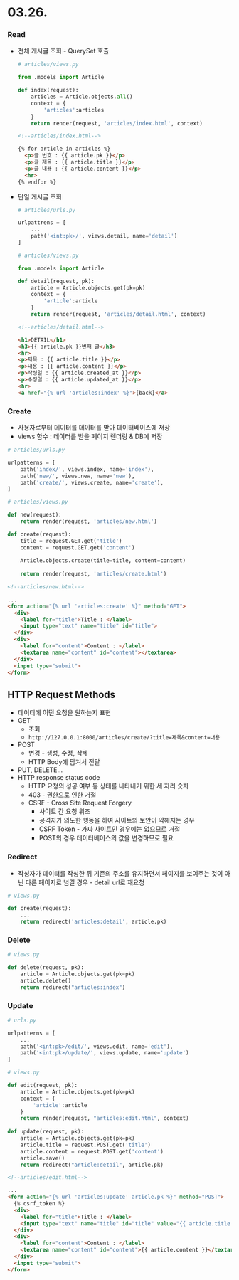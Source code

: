 # 03.26.

### Read

- 전체 게시글 조회 - QuerySet 호출
    
    ```python
    # articles/views.py
    
    from .models import Article
    
    def index(request):
        articles = Article.objects.all()
        context = {
            'articles':articles
        }
        return render(request, 'articles/index.html', context)
    ```
    
    ```html
    <!--articles/index.html-->
    
    {% for article in articles %}
      <p>글 번호 : {{ article.pk }}</p>
      <p>글 제목 : {{ article.title }}</p>
      <p>글 내용 : {{ article.content }}</p>
      <hr>
    {% endfor %}
    ```
    
- 단일 게시글 조회
    
    ```python
    # articles/urls.py
    
    urlpattrens = [
        ...
        path('<int:pk>/', views.detail, name='detail')
    ]
    ```
    
    ```python
    # articles/views.py
    
    from .models import Article
    
    def detail(request, pk):
        article = Article.objects.get(pk=pk)
        context = {
            'article':article
        }
        return render(request, 'articles/detail.html', context)
    ```
    
    ```html
    <!--articles/detail.html-->
    
    <h1>DETAIL</h1>
    <h3>{{ article.pk }}번째 글</h3>
    <hr>
    <p>제목 : {{ article.title }}</p>
    <p>내용 : {{ article.content }}</p>
    <p>작성일 : {{ article.created_at }}</p>
    <p>수정일 : {{ article.updated_at }}</p>
    <hr>
    <a href="{% url 'articles:index' %}">[back]</a>
    ```
    

### Create

- 사용자로부터 데이터를 데이터를 받아 데이터베이스에 저장
- views 함수 : 데이터를 받을 페이지 렌더링 & DB에 저장

```python
# articles/urls.py

urlpatterns = [
    path('index/', views.index, name='index'),
    path('new/', views.new, name='new'),
    path('create/', views.create, name='create'),
]
```

```python
# articles/views.py

def new(request):
    return render(request, 'articles/new.html')

def create(request):
    title = request.GET.get('title')
    content = request.GET.get('content')
    
    Article.objects.create(title=title, content=content)
    
    return render(request, 'articles/create.html')
```

```html
<!--articles/new.html-->

...
<form action="{% url 'articles:create' %}" method="GET">
  <div>
    <label for="title">Title : </label>
    <input type="text" name="title" id="title">
  </div>
  <div>
    <label for="content">Content : </label>
    <textarea name="content" id="content"></textarea>
  </div>
  <input type="submit">
</form>
```

## HTTP Request Methods

- 데이터에 어떤 요청을 원하는지 표현
- GET
    - 조회
    - `http://127.0.0.1:8000/articles/create/?title=제목&content=내용`
- POST
    - 변경 - 생성, 수정, 삭제
    - HTTP Body에 담겨서 전달
- PUT, DELETE…
- HTTP response status code
    - HTTP 요청의 성공 여부 등 상태를 나타내기 위한 세 자리 숫자
    - 403 - 권한으로 인한 거절
    - CSRF - Cross Site Request Forgery
        - 사이트 간 요청 위조
        - 공격자가 의도한 행동을 하여 사이트의 보안이 약해지는 경우
        - CSRF Token - 가짜 사이트인 경우에는 없으므로 거절
        - POST의 경우 데이터베이스의 값을 변경하므로 필요

### Redirect

- 작성자가 데이터를 작성한 뒤 기존의 주소를 유지하면서 페이지를 보여주는 것이 아닌 다른 페이지로 넘길 경우 - detail url로 재요청

```python
# views.py

def create(request):
    ...
    return redirect('articles:detail', article.pk)
```

### Delete

```python
# views.py

def delete(request, pk):
    article = Article.objects.get(pk=pk)
    article.delete()
    return redirect("articles:index")
```

### Update

```python
# urls.py

urlpatterns = [
    ...
    path('<int:pk>/edit/', views.edit, name='edit'),
    path('<int:pk>/update/', views.update, name='update')
]
```

```python
# views.py

def edit(request, pk):
    article = Article.objects.get(pk=pk)
    context = {
        'article':article
    }
    return render(request, "articles:edit.html", context)
    
def update(request, pk):
    article = Article.objects.get(pk=pk)
    article.title = request.POST.get('title')
    article.content = request.POST.get('content')
    article.save()
    return redirect("article:detail", article.pk)
```

```html
<!--articles/edit.html-->

...
<form action="{% url 'articles:update' article.pk %}" method="POST">
  {% csrf_token %}
  <div>
    <label for="title">Title : </label>
    <input type="text" name="title" id="title" value="{{ article.title }}">
  </div>
  <div>
    <label for="content">Content : </label>
    <textarea name="content" id="content">{{ article.content }}</textarea>
  </div>
  <input type="submit">
</form>
```